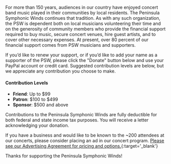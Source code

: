 For more than 150 years, audiences in our country have enjoyed concert band music played in their communities by local residents. The Peninsula Symphonic Winds continues that tradition.   As with any such organization, the PSW is dependent both on local musicians volunteering their time and on the generosity of community members who provide the financial support required to buy music, secure concert venues, hire guest artists, and to cover other necessary expenses. At present, over 80 percent of our financial support comes from PSW musicians and supporters.

If you’d like to renew your support, or if you’d like to add your name as a supporter of the PSW, please  click the "Donate" button below and use your PayPal account or credit card.   Suggested contribution levels are below, but we appreciate any contribution you choose to make.

#### Contribution Levels
* **Friend**: Up to $99
* **Patron**: $100 to $499
* **Sponsor**: $500 and above

Contributions to the Peninsula Symphonic Winds are fully deductible for both federal and state income tax purposes.  You will receive a letter acknowledging your donation.

If you have a business and would like to be known to the ~200 attendees at our concerts, please consider placing an ad in our concert program.  [Please see our Advertising Agreement for pricing and options.](psw_ad.pdf){:target='_blank'}

Thanks for supporting the Peninsula Symphonic Winds!